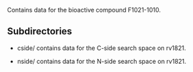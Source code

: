 Contains data for the bioactive compound F1021-1010.

## Subdirectories

- cside/ contains data for the C-side search space on rv1821.

- nside/ contains data for the N-side search space on rv1821.

